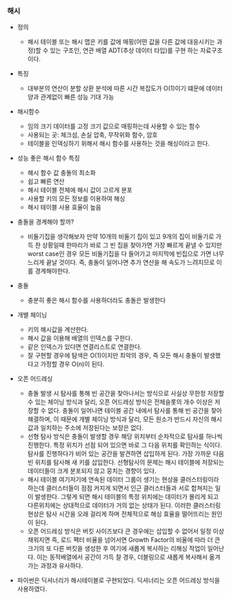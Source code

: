 ### 해시

- 정의
  - 해시 테이블 또는 해시 맵은 키를 값에 매핑(어떤 값을 다른 값에 대응시키는 과정)할 수 있는 구조인, 연관 배열 ADT(추상 데이터 타입)를 구현 하는 자료구조이다.
- 특징
  - 대부분의 연산이 분할 상환 분석에 따른 시간 복잡도가 O(1)이기 떄문에 데이터 양과 관계없이 빠른 성능 기대 가능
- 해시함수
  - 임의 크기 데이터를 고정 크기 값으로 매핑하는데 사용할 수 있는 함수
  - 사용되는 곳: 체크섬, 손실 압축, 무작위화 함수, 암호
  - 테이블을 인덱싱하기 위해서 해시 함수를 사용하는 것을 해싱이라고 한다. 
- 성능 좋은 해시 함수 특징
  - 해시 함수 값 충돌의 최소화
  - 쉽고 빠른 연산
  - 해시 테이블 전체에 해시 값이 고르게 분포
  - 사용할 키의 모든 정보를 이용하여 해싱
  - 해시 테이블 사용 효율이 높음

- 충돌을 경계해야 할까?
  - 비둘기집을 생각해보자 만약 10개의 비둘기 집이 있고 9개의 집이 비둘기로 가득 찬 상황일때 한마리가 바로 그 빈 집을 찾아가면 가장 빠르게 끝낼 수 있지만 worst case인 경우 모든 비둘기집을 다 들어가고 마지막에 빈집으로 가면 너무 느리게 끝날 것이다. 즉, 충돌이 일어나면 추가 연산을 해 속도가 느려지므로 이를 경계해야한다.

- 충돌
  - 충분히 좋은 해시 함수를 사용하더라도 충돌은 발생한다
- 개별 체이닝
  - 키의 해시값을 계산한다.
  - 해시 값을 이용해 배열의 인덱스를 구한다.
  - 같은 인덱스가 있다면 연결리스트로 연결한다.
  - 잘 구현할 경우에 탐색은 O(1)이지만 최악의 경우, 즉 모든 해시 충돌이 발생했다고 가정할 경우 O(n)이 된다. 
- 오픈 어드레싱
  - 충돌 발생 시 탐사를 통해 빈 공간을 찾아나서는 방식으로 사실상 무한정 저장할 수 있는 체이닝 방식과 달리, 오픈 어드레싱 방식은 전체슬롯의 개수 이상은 저장할 수 없다. 충돌이 일어나면 테이블 공간 내에서 탐사를 통해 빈 공간을 찾아 해결하며, 이 때문에 개별 체이닝 방식과 달리, 모든 원소가 반드시 자신의 해시값과 일치하는 주소에 저장된다는 보장은 없다. 
  - 선형 탐사 방식은 충돌이 발생할 경우 해당 위치부터 순차적으로 탐사를 하나씩 진행한다. 특정 위치가 선점 되어 있으면 바로 그 다음 위치를 확인하는 식이다. 탐사를 진행하다가 비어 있는 공간을 발견하면 삽입하게 된다. 가장 가까운 다음 빈 위치를 탐사해 새 키를 삽입한다. 선형탐사의 문제는 해시 테이블에 저장되는 데이터들이 크게 분포되지 않고 뭉치는 경향이 있다.
  - 해시 테이블 여기저기에 연속된 데이터 그룹이 생기는 현상을 클러스터링이라 하는데 클러스터들이 점점 커지게 되면서 인근 클러스터들과 서로 합쳐지는 일이 발생한다. 그렇게 되면 해시 테이블의 특정 위치에는 데이터가 몰리게 되고 다른위치에는 상대적으로 데이터가 거의 없는 상태가 된다. 이러한 클러스터링 현상은 탐사 시간을 오래 걸리게 하며 전체적으로 해싱 효율을 떨어뜨리는 원인이 된다.  
  - 오픈 어드레싱 방식은 버킷 사이즈보다 큰 경우에는 삽입할 수 없어서 일정 이상 채워지면 즉, 로드 팩터 비율을 넘어서면 Growth Factor의 비율에 따라 더 큰 크기의 또 다른 버킷을 생성한 후 여기에 새롭게 복사하는 리해싱 작업이 일어난다. 이는 동적배열에서 공간이 가득 찰 경우, 더블링으로 새롭게 복사해서 옮겨가는 과정과 유사하다.
- 파이썬은 딕셔너리가 해시테이블로 구현되었다. 딕셔너리는 오픈 어드레싱 방식을 사용하였다.